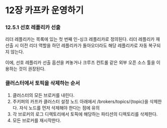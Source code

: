 # 12장 카프카 운영하기

### 12.5.1 선호 레플리카 선출
리더 레플리카는 목록에 있는 첫 번째 인-싱크 레플리카로 정의된다.
리더 레플리카 재선출 시 이전 리더 역할을 하던 레플리카가 돌아오더라도 해당 레플리카로 자동 복구되지 않는다.

이에, 선호 레플리카 선출 옵션을 켜놓거나 크루즈 컨트롤 같은 외부 오픈 소스 툴을 이용하는 것이 권장된다.

### 클러스터에서 토픽을 삭제하는 순서
1. 클러스터의 모든 브로커를 내린다.
2. 주키퍼의 카프카 클러스터 설정 노드 아래에서 /brokers/topics/{topic}을 삭제한다. 자식 노드를 먼저 삭제해야 한다는 점에 유의
3. 각 브로커의 로그 디렉토리에서 토픽에 해당하는 파티션의 디렉토리를 삭제한다.
4. 모든 브로커를 재시작한다.

